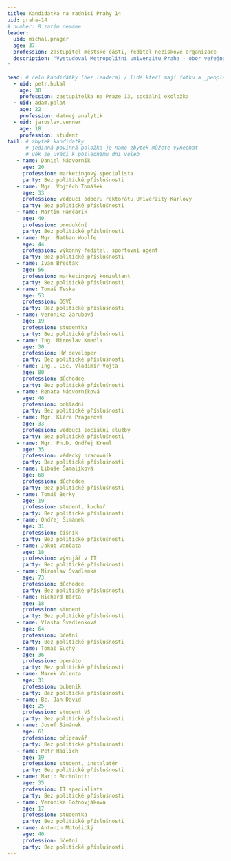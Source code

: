 ```yaml
---
title: Kandidátka na radnici Prahy 14
uid: praha-14
# number: 8 zatím nemáme
leader: 
  uid: michal.prager
  age: 37
  profession: zastupitel městské části, ředitel neziskové organizace
  description: "Vystudoval Metropolitní univerzitu Praha - obor veřejná správa a Central Europe Management Institut - obor Management obchodu (titul MBA). Pracoval jako sociální pracovník v organizaci Asistence, o.p.s., kde byl v roce 2008 spoluautorem Výzvy za MHD přístupnou, kterou podpořila 10500 signatářů. Pomohl prosadit vznik pracovní skupiny pro Prahu bezbariérovou a otevřenou na Magistrátu hl. m. Prahy, kterou i 3 roky řídil. V roce 2009 založil organizaci Pestrá, o.p.s., kterou od roku 2014 i řídí. Od roku 2010 je členem Komise MČ Praha 14 pro sociální věci a zdravotnictví a od roku 2014 jí předsedá. V roce 2014 byl zvolen za Zelené s podporou Pirátů do Zastupitelstva MČ Praha 14.
"

head: # čelo kandidátky (bez leadera) / lidé kteří mají fotku a _people/jmeno.md
  - uid: petr.hukal
    age: 38
    profession: zastupitelka na Praze 13, sociální ekoložka
  - uid: adam.palat
    age: 22
    profession: datový analytik
  - uid: jaroslav.verner
    age: 18
    profession: student
tail: # zbytek kandidatky
      # jedinná povinná položka je name zbytek můžete vynechat
      # věk se uvádí k poslednímu dni voleb
   - name: Daniel Nádvorník
     age: 20
     profession: marketingový specialista
     party: Bez politické příslušnosti
   - name: Mgr. Vojtěch Tomášek
     age: 33
     profession: vedoucí odboru rektorátu Univerzity Karlovy
     party: Bez politické příslušnosti
   - name: Martin Harčarik
     age: 40
     profession: produkční
     party: Bez politické příslušnosti
   - name: Mgr. Nathan Woolfe
     age: 44
     profession: výkonný ředitel, sportovní agent
     party: Bez politické příslušnosti
   - name: Ivan Břešťák
     age: 56
     profession: marketingový konzultant
     party: Bez politické příslušnosti
   - name: Tomáš Teska
     age: 53
     profession: OSVČ
     party: Bez politické příslušnosti
   - name: Veronika Zárubová
     age: 19
     profession: studentka
     party: Bez politické příslušnosti
   - name: Ing. Miroslav Knedla
     age: 30
     profession: HW developer
     party: Bez politické příslušnosti
   - name: Ing., CSc. Vladimír Vojta
     age: 80
     profession: důchodce
     party: Bez politické příslušnosti
   - name: Renata Nádvorníková
     age: 46
     profession: pokladní
     party: Bez politické příslušnosti
   - name: Mgr. Klára Pragerová
     age: 33
     profession: vedoucí sociální služby
     party: Bez politické příslušnosti
   - name: Mgr. Ph.D. Ondřej Kreml
     age: 35
     profession: vědecký pracovník
     party: Bez politické příslušnosti
   - name: Libuše Šamalíková
     age: 68
     profession: důchodce
     party: Bez politické příslušnosti
   - name: Tomáš Berky
     age: 19
     profession: student, kuchař
     party: Bez politické příslušnosti
   - name: Ondřej Šimánek
     age: 31
     profession: číšník
     party: Bez politické příslušnosti
   - name: Jakub Vančata
     age: 18
     profession: vývojář v IT
     party: Bez politické příslušnosti
   - name: Miroslav Švadlenka
     age: 73
     profession: důchodce
     party: Bez politické příslušnosti
   - name: Richard Bárta
     age: 18
     profession: student
     party: Bez politické příslušnosti
   - name: Vlasta Švadlenková
     age: 64
     profession: účetní
     party: Bez politické příslušnosti
   - name: Tomáš Suchý
     age: 36
     profession: operátor
     party: Bez politické příslušnosti
   - name: Marek Valenta
     age: 31  
     profession: bubeník
     party: Bez politické příslušnosti
   - name: Bc. Jan David
     age: 25
     profession: student VŠ
     party: Bez politické příslušnosti
   - name: Josef Šimánek
     age: 61
     profession: přípravář
     party: Bez politické příslušnosti
   - name: Petr Hailich
     age: 19
     profession: student, instalatér
     party: Bez politické příslušnosti
   - name: Mario Bortolotti
     age: 35
     profession: IT specialista
     party: Bez politické příslušnosti
   - name: Veronika Rožnovjáková
     age: 17
     profession: studentka
     party: Bez politické příslušnosti
   - name: Antonín Motošický
     age: 40
     profession: účetní
     party: Bez politické příslušnosti
---
```


